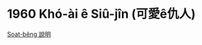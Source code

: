 # 1960 Khó-ài ê Siû-jîn (可愛ê仇人)

[Soat-bêng 說明](https://thak.taigi.info/1960KhoaiESiujin/soatbeng/)